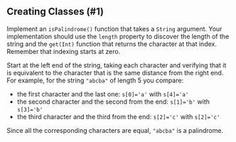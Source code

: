 ## Creating Classes (#1)

Implement an `isPalindrome()` function that takes a `String` argument. Your
implementation should use the `length` property to discover the length of the
string and the `get(Int)` function that returns the character at that index.
Remember that indexing starts at zero.

<div class="hint">

Start at the left end of the string, taking each character and verifying
that it is equivalent to the character that is the same distance from the right
end. For example, for the string `"abcba"` of length 5 you compare:

- the first character and the last one: `s[0]='a'` with `s[4]='a'`
- the second character and the second from the end: `s[1]='b'` with `s[3]='b'`
- the third character and the third from the end: `s[2]='c'` with `s[2]='c'`

Since all the corresponding characters are equal, `"abcba"` is a palindrome.

</div>